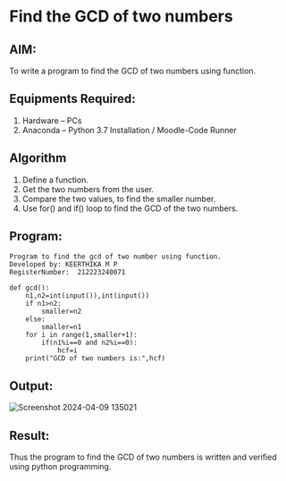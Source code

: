 # Find the GCD of two numbers

## AIM:
To write a program to find the GCD of two numbers using function.

## Equipments Required:
1. Hardware – PCs
2. Anaconda – Python 3.7 Installation / Moodle-Code Runner

## Algorithm
1. Define a function.
2. Get the two numbers from the user.
3. Compare the two values, to find the smaller number.
4. Use for() and if() loop to find the GCD of the two numbers.


## Program:
```
Program to find the gcd of two number using function.
Developed by: KEERTHIKA M P
RegisterNumber:  212223240071

def gcd():
    n1,n2=int(input()),int(input())
    if n1>n2:
        smaller=n2
    else:
        smaller=n1
    for i in range(1,smaller+1):
        if(n1%i==0 and n2%i==0):
            hcf=i
    print("GCD of two numbers is:",hcf)
```


## Output:

![Screenshot 2024-04-09 135021](https://github.com/Keerthika23013559/GCD-of-two-numbers/assets/162658262/2d97f8ff-3147-467a-9570-a2ca090c9fb6)


## Result:
Thus the program to find the GCD of two numbers is written and verified using python programming.
